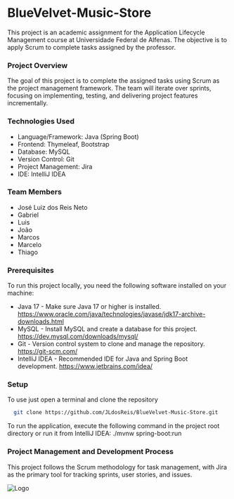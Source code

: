 
# BlueVelvet-Music-Store

This project is an academic assignment for the Application Lifecycle Management course at Universidade Federal de Alfenas. The objective is to apply Scrum to complete tasks assigned by the professor.

### Project Overview
The goal of this project is to complete the assigned tasks using Scrum as the project management framework. The team will iterate over sprints, focusing on implementing, testing, and delivering project features incrementally.

### Technologies Used
- Language/Framework: Java (Spring Boot)
- Frontend: Thymeleaf, Bootstrap
- Database: MySQL
- Version Control: Git
- Project Management: Jira
- IDE: IntelliJ IDEA

### Team Members
- José Luiz dos Reis Neto
- Gabriel
- Luis
- João
- Marcos
- Marcelo
- Thiago

### Prerequisites
To run this project locally, you need the following software installed on your machine:

- Java 17 - Make sure Java 17 or higher is installed. https://www.oracle.com/java/technologies/javase/jdk17-archive-downloads.html
- MySQL - Install MySQL and create a database for this project. https://dev.mysql.com/downloads/mysql/
- Git - Version control system to clone and manage the repository. https://git-scm.com/
- IntelliJ IDEA - Recommended IDE for Java and Spring Boot development. https://www.jetbrains.com/idea/

### Setup
To use  just open a terminal and clone the repository

```bash
  git clone https://github.com/JLdosReis/BlueVelvet-Music-Store.git
```

To run the application, execute the following command in the project root directory or run it from IntelliJ IDEA:
./mvnw spring-boot:run

### Project Management and Development Process
This project follows the Scrum methodology for task management, with Jira as the primary tool for tracking sprints, user stories, and issues.


![Logo](https://www.pngmart.com/files/13/Garfield-Cartoon-PNG-Image.png)

